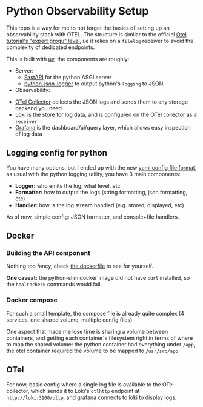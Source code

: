 # Python Observability Setup

This repo is a way for me to not forget the basics of setting up an observability stack with OTEL.
The structure is similar to the officiel [Otel tutorial's "expert grogu" level](https://opentelemetry.io/blog/2023/logs-collection/#expert-grogu-level), i.e it relies on a `filelog` receiver to avoid the complexity of dedicated endpoints.

This is built with [uv](https://astral.sh/uv), the components are roughly:

* Server:
  - [FastAPI](https://fastapi.tiangolo.com) for the python ASGI server
  - [python-json-logger](https://github.com/nhairs/python-json-logger) to output python's `logging` to JSON
* Observability:
 - [OTel Collector](https://opentelemetry.io/) collects the JSON logs and sends them to any storage backend you need
 - [Loki](https://grafana.com/docs/loki/latest/) is the store for log data, and is [configured](./config/otel-config.yaml) on the OTel collector as a `receiver`
 - [Grafana](https://grafana.com/docs/grafana/latest/) is the dashboard/ui/query layer, which allows easy inspection of log data

 ## Logging config for python

 You have many options, but I ended up with the new [yaml config file format](./config/logging_config.yaml), as usual with the python logging utility, you have 3 main components:

 - **Logger:** who emits the log, what level, etc
 - **Formatter:** how to output the logs (string formatting, json formatting, etc)
 - **Handler:** how is the log stream handled (e.g. stored, displayed, etc)

As of now, simple config: JSON formatter, and console+file handlers.

## Docker

### Building the API component

Nothing too fancy, check [the dockerfile](./docker/Dockerfile) to see for yourself.

**One caveat:** the python-slim docker image did not have `curl` installed, so the `healthcheck` commands would fail.

### Docker compose

For such a small template, the compose file is already quite complex (4 services, one shared volume, multiple config files).

One aspect that made me lose time is sharing a volume between containers, and getting each container's filesystem right in terms of where to map the shared volume: the python container had everything under `/app`, the otel container required the volume to be mapped to `/usr/src/app`

## OTel

For now, basic config where a single log file is available to the OTel collector, which sends it to Loki's `otlhttp` endpoint at `http://loki:3100/oltp`, and grafana connects to loki to display logs.